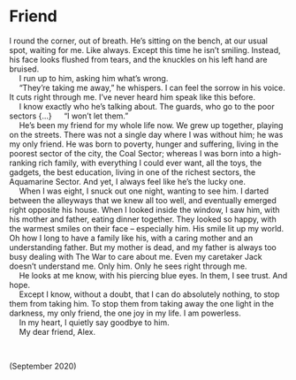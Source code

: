 # Friend
<!-- #SQUARK live! woozy!
| dest = writing/friends
| style = writing
| index = writing
| shard = #INDEX / archives
| date = 2020 September
-->

I round the corner, out of breath. He’s sitting on the bench, at our usual spot, waiting for me. Like always. Except this time he isn’t smiling. Instead, his face looks flushed from tears, and the knuckles on his left hand are bruised.  
&emsp; I run up to him, asking him what’s wrong.  
&emsp; “They’re taking me away,” he whispers. I can feel the sorrow in his voice. It cuts right through me. I’ve never heard him speak like this before.  
&emsp; I know exactly who he’s talking about. The guards, who go to the poor sectors {...}
&emsp; “I won’t let them.”  
&emsp; He’s been my friend for my whole life now. We grew up together, playing on the streets. There was not a single day where I was without him; he was my only friend. He was born to poverty, hunger and suffering, living in the poorest sector of the city, the Coal Sector; whereas I was born into a high-ranking rich family, with everything I could ever want, all the toys, the gadgets, the best education, living in one of the richest sectors, the Aquamarine Sector. And yet, I always feel like he’s the lucky one.  
&emsp; When I was eight, I snuck out one night, wanting to see him. I darted between the alleyways that we knew all too well, and eventually emerged right opposite his house. When I looked inside the window, I saw him, with his mother and father, eating dinner together. They looked so happy, with the warmest smiles on their face – especially him. His smile lit up my world. Oh how I long to have a family like his, with a caring mother and an understanding father. But my mother is dead, and my father is always too busy dealing with The War to care about me. Even my caretaker Jack doesn’t understand me. Only him. Only he sees right through me.  
&emsp; He looks at me know, with his piercing blue eyes. In them, I see trust. And hope.  
&emsp; Except I know, without a doubt, that I can do absolutely nothing, to stop them from taking him. To stop them from taking away the one light in the darkness, my only friend, the one joy in my life. I am powerless.  
&emsp; In my heart, I quietly say goodbye to him.  
&emsp; My dear friend, Alex.  


<br>


<!-- #SQUARK leave? -->
(September 2020)
<!-- #SQUARK leave. -->
